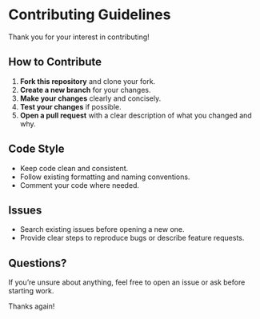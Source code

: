 # Contributing Guidelines

Thank you for your interest in contributing!

## How to Contribute

1. **Fork this repository** and clone your fork.
2. **Create a new branch** for your changes.
3. **Make your changes** clearly and concisely.
4. **Test your changes** if possible.
5. **Open a pull request** with a clear description of what you changed and why.

## Code Style

- Keep code clean and consistent.
- Follow existing formatting and naming conventions.
- Comment your code where needed.

## Issues

- Search existing issues before opening a new one.
- Provide clear steps to reproduce bugs or describe feature requests.

## Questions?

If you’re unsure about anything, feel free to open an issue or ask before starting work.

Thanks again!

